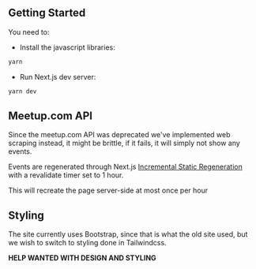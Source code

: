 ## Getting Started

You need to:

- Install the javascript libraries:
```bash
yarn
```

- Run Next.js dev server:
```bash
yarn dev
```

## Meetup.com API
Since the meetup.com API was deprecated we've implemented web scraping instead, it might be brittle, if it fails, it will simply not show any events.

Events are regenerated through Next.js [Incremental Static Regeneration
](https://nextjs.org/docs/basic-features/data-fetching/incremental-static-regeneration) with a revalidate timer set to 1 hour.

This will recreate the page server-side at most once per hour

## Styling
The site currently uses Bootstrap, since that is what the old site used, but we wish to switch to styling done in Tailwindcss.

**HELP WANTED WITH DESIGN AND STYLING**

